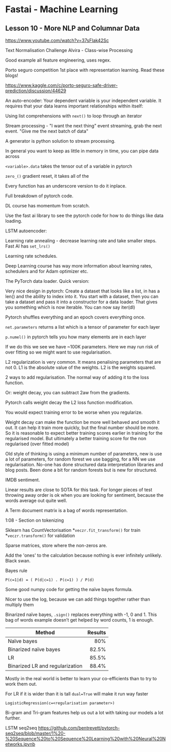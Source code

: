 # Fastai - Machine Learning
## Lesson 10 - More NLP and Columnar Data


https://www.youtube.com/watch?v=37sFIak42Sc

Text Normalisation Challenge
Alvira - Class-wise Processing

Good example all feature engineering, uses regex.

Porto seguro competition 1st place with representation learning. Read these blogs!

https://www.kaggle.com/c/porto-seguro-safe-driver-prediction/discussion/44629

An auto-encoder: Your dependent variable is your independent variable. It requires that your data learns important relationships within itself:

Using list comprehensions with `next()` to loop through an iterator

Stream processing - "I want the next thing" event streaming, grab the next event. "Give me the next batch of data"

A generator is python solution to stream processing.

In general you want to keep as little in memory in time, you can pipe data across

`<variable>.data` takes the tensor out of a variable in pytorch

`zero_()` gradient reset, it takes all of the 

Every function has an underscore version to do it inplace.

Full breakdown of pytorch code.

DL course has momentum from scratch.

Use the fast ai library to see the pytorch code for how to do things like data loading.

LSTM autoencoder:

Learning rate annealing - decrease learning rate and take smaller steps. Fast AI has `set_lrs()`

Learning rate schedules.

Deep Learning course has way more information about learning rates, schedulers and for Adam optimizer etc.

The PyTorch data loader. Quick version:

Very nice design in pytorch: Create a dataset that looks like a list, in has a len() and the ability to index into it. You start with a dataset, then you can take a dataset and pass it into a constructor for a data loader. That gives you something which is now iterable. You can now say iter(dl)

Pytorch shuffles everything and an epoch covers everything once.

`net.parameters` returns a list which is a tensor of parameter for each layer

`p.numel()` in pytorch tells you how many elements are in each layer

If we do this we see we have ~100K parameters. Here we may run risk of over fitting so we might want to use regularisation.

L2 regularization is very common. It means penalising parameters that are not 0. L1 is the absolute value of the weights. L2 is the weights squared.

2 ways to add regularisation. The normal way of adding it to the loss function.

Or: weight decay, you can subtract 2aw from the gradients.

Pytorch calls weight decay the L2 loss function modification.

You would expect training error to be worse when you regularize. 

Weight decay can make the function be more well behaved and smooth it out. It can help it train more quickly, but the final number should be more. So it is reasonable to expect better training scores earlier in training for the regularised model. But ultimately a better training score for the non regularised (over fitted model)

Old style of thinking is using a minimum number of parameters, new is use a lot of parameters, for random forest we use bagging, for a NN we use regularisation. No-one has done structured data interpretation libraries and blog posts. Been done a bit for random forests but is new for structured.

IMDB sentiment.

Linear results are close to SOTA for this task. For longer pieces of test throwing away order is ok when you are looking for sentiment, because the words average out quite well.

A Term document matrix is a bag of words representation.

1:08 - Section on tokenizing

Sklearn has CountVectorisation
*`veczr.fit_transform()` for train
*`veczr.transform()` for validation

Sparse matrices, store where the non-zeros are.

Add the 'ones' to the calculation because nothing is ever infinitely unlikely. Black swan.

Bayes rule

`P(c=1|d) = ( P(d|c=1) . P(c=1) ) / P(d)`

Some good numpy code for getting the naïve bayes formula.

Nicer to use the log, because we can add things together rather than multiply them

Binarized naïve bayes, `.sign()` replaces everything with -1, 0 and 1. This bag of words example doesn’t get helped by word counts, 1 is enough.

Method|Results
---|---:
Naïve bayes|80%
Binarized naïve bayes|82.5%
LR|85.5%
Binarized LR and regularization|88.4%

Mostly in the real world is better to learn your co-efficients than to try to work them out.

For LR if it is wider than it is tall `dual=True` will make it run way faster

`LogisticRegression(c=<regularisation parameter>)`

Bi-gram and Tri-gram features help us out a lot with taking our models a lot further.

LSTM seq2seq
https://github.com/bentrevett/pytorch-seq2seq/blob/master/1%20-%20Sequence%20to%20Sequence%20Learning%20with%20Neural%20Networks.ipynb
